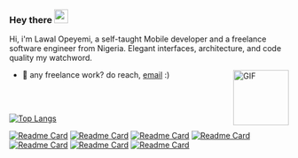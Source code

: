 ### Hey there <img src="https://media.giphy.com/media/hvRJCLFzcasrR4ia7z/giphy.gif" width="25px">

Hi, i'm Lawal Opeyemi, a self-taught Mobile developer and a freelance software engineer from Nigeria.
Elegant interfaces, architecture, and code quality my watchword.

  <img align="right" alt="GIF" src="https://media.giphy.com/media/3o7WTQcjUp6JnP7s52/giphy.gif" width="100" height="100" />

- 💼 any freelance work? do reach, [email](mailto:devlonoah@gmail.com) :)<a href="https://twitter.com/devlonoah">
  


<!-- - 💬 ask me about anything, i am happy to help;
<img align="left" alt="Opeyemi Noah | Twitter" width="22px" src="https://raw.githubusercontent.com/peterthehan/peterthehan/master/assets/twitter.svg" />
</a><a href="https://www.linkedin.com/in/onoah/"> -->
<!--   <img align="left" alt="Opeyemis's LinkedIN" width="22px" src="https://raw.githubusercontent.com/peterthehan/peterthehan/master/assets/linkedin.svg" /> -->
</a>
<br>
<br>
<!--
**Devlonoah/devlonoah** is a ✨ _special_ ✨ repository because its `README.md` (this file) appears on your GitHub profile.

Here are some ideas to get you started:

- 🔭 I’m currently working on ...
- 🌱 I’m currently learning ...
- 👯 I’m looking to collaborate on ...
- 🤔 I’m looking for help with ...
- 💬 Ask me about ...
- 📫 How to reach me: ...
- 😄 Pronouns: ...
- ⚡ Fun fact: ...
-->

<!-- [![Devlonoah's GitHub stats](https://github-readme-stats.vercel.app/api?username=devlonoah)](https://github.com/devlonoah/github-readme-stats)
 -->
<!-- ## Glad to see you here ![visitors](https://visitor-badge.glitch.me/badge?page_id=page.id)
 -->
<!-- <img height="180em" src="https://github-readme-stats.vercel.app/api?username=devlonoah&show_icons=true&border_color=16700d&&count_private=true&include_all_commits=true&theme=dark" />
 -->
[![Top Langs](https://github-readme-stats.vercel.app/api/top-langs/?username=devlonoah&theme=dark&border_color=16700d)](https://github.com/devlonoah/github-readme-stats)


[![Readme Card](https://github-readme-stats.vercel.app/api/pin/?username=devlonoah&repo=plant_app_UI&theme=dark&border_color=16700d)](https://github.com/Devlonoah/plant_app_UI)
[![Readme Card](https://github-readme-stats.vercel.app/api/pin/?username=devlonoah&repo=huawei_contest&theme=dark&border_color=16700d)](https://github.com/Devlonoah/huawei_contest)
[![Readme Card](https://github-readme-stats.vercel.app/api/pin/?username=devlonoah&repo=Foodor&theme=dark&border_color=16700d)](https://github.com/Devlonoah/Foodor)
[![Readme Card](https://github-readme-stats.vercel.app/api/pin/?username=devlonoah&repo=Timer_App&theme=dark&border_color=16700d)](https://github.com/Devlonoah/Timer_App)
[![Readme Card](https://github-readme-stats.vercel.app/api/pin/?username=devlonoah&repo=vrik_chatapp&theme=dark&border_color=16700d)](https://github.com/Devlonoah/vrik_chatapp)
[![Readme Card](https://github-readme-stats.vercel.app/api/pin/?username=devlonoah&repo=DropIt&theme=dark&border_color=16700d)](https://github.com/Devlonoah/DropIt)
[![Readme Card](https://github-readme-stats.vercel.app/api/pin/?username=devlonoah&repo=Weather-App&theme=dark&border_color=16700d)](https://github.com/Devlonoah/Weather-app)






